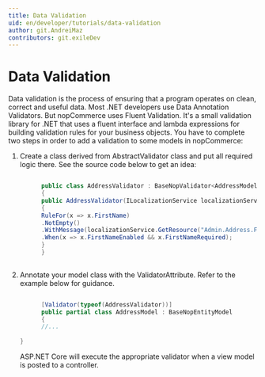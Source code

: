 ```yaml
---
title: Data Validation
uid: en/developer/tutorials/data-validation
author: git.AndreiMaz
contributors: git.exileDev
---
```


# Data Validation

Data validation is the process of ensuring that a program operates on clean, correct and useful data. Most .NET developers use Data Annotation Validators. But nopCommerce uses Fluent Validation. It's a small validation library for .NET that uses a fluent interface and lambda expressions for building validation rules for your business objects. You have to complete two steps in order to add a validation to some models in nopCommerce:

1. Create a class derived from AbstractValidator class and put all required logic there. See the source code below to get an idea:

    ```csharp
    
          public class AddressValidator : BaseNopValidator<AddressModel>
          {
          public AddressValidator(ILocalizationService localizationService)
          {
          RuleFor(x => x.FirstName)
          .NotEmpty()
          .WithMessage(localizationService.GetResource("Admin.Address.Fields.FirstName.Required"))
          .When(x => x.FirstNameEnabled && x.FirstNameRequired);
          }
          }
        
    ```

1. Annotate your model class with the ValidatorAttribute. Refer to the example below for guidance.

    ```csharp
    
          [Validator(typeof(AddressValidator))]
          public partial class AddressModel : BaseNopEntityModel
          {
          //...
        
    }
    ```

    ASP.NET Core will execute the appropriate validator when a view model is posted to a controller.
